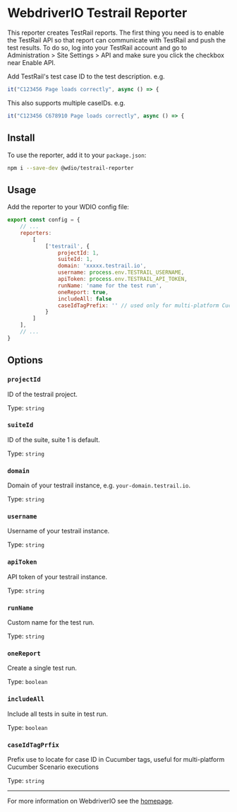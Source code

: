
# WebdriverIO Testrail Reporter

This reporter creates TestRail reports. The first thing you need is to enable the TestRail API so that report can communicate with TestRail and push the test results. To do so, log into your TestRail account and go to Administration > Site Settings > API and make sure you click the checkbox near Enable API.

Add TestRail's test case ID to the test description. e.g.
```javascript
it("C123456 Page loads correctly", async () => {
```
This also supports multiple caseIDs. e.g. 
```javascript
it("C123456 C678910 Page loads correctly", async () => {
```

## Install

To use the reporter, add it to your `package.json`:

```sh
npm i --save-dev @wdio/testrail-reporter
```

## Usage

Add the reporter to your WDIO config file:

```javascript
export const config = {
    // ...
    reporters:
        [
            ['testrail', {
                projectId: 1,
                suiteId: 1,
                domain: 'xxxxx.testrail.io',
                username: process.env.TESTRAIL_USERNAME,
                apiToken: process.env.TESTRAIL_API_TOKEN,
                runName: 'name for the test run',
                oneReport: true,
                includeAll: false
                caseIdTagPrefix: '' // used only for multi-platform Cucumber Scenarios
            }
        ]
    ],
    // ...
}
```

## Options

### `projectId`

ID of the testrail project.

Type: `string`

### `suiteId`

ID of the suite, suite 1 is default.

Type: `string`

### `domain`

Domain of your testrail instance, e.g. `your-domain.testrail.io`.

Type: `string`

### `username`

Username of your testrail instance.

Type: `string`

### `apiToken`

API token of your testrail instance.

Type: `string`

### `runName`

Custom name for the test run.

Type: `string`

### `oneReport`

Create a single test run.

Type: `boolean`

### `includeAll`

Include all tests in suite in test run.

Type: `boolean`

### `caseIdTagPrfix`

Prefix use to locate for case ID in Cucumber tags, useful for multi-platform Cucumber Scenario executions

Type: `string`

---

For more information on WebdriverIO see the [homepage](https://webdriver.io).
